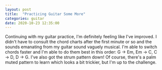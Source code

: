 ```yaml
---
layout: post
title:  "Practicing Guitar Some More"
categories: guitar
date: 2020-10-23 12:35:00
---
```


Continuing with my guitar practice, I'm definitely feeling like I've improved. I didn't have to consult the chord charts after the first minute or so and the sounds emanating from my guitar sound vaguely musical. I'm able to switch chords faster and I'm able to do them best in this order: G -> Em, Em -> C, C -> D, D -> G. I've also got the strum pattern down! Of course, there's a palm muted pattern to learn which looks a bit trickier, but I'm up to the challenge. 
